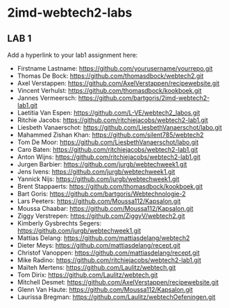 ﻿# 2imd-webtech2-labs

## LAB 1
Add a hyperlink to your lab1 assignment here:

* Firstname Lastname: https://github.com/yourusername/yourrepo.git
* Thomas De Bock: https://github.com/thomasdbock/webtech2.git
* Axel Verstappen: https://github.com/AxelVerstappen/recipewebsite.git
* Vincent Verhulst: https://github.com/thomasdbock/kookboek.git
* Jannes Vermeersch: https://github.com/bartgoris/2imd-webtech2-lab1.git
* Laetitia Van Espen: https://github.com/L-VE/webtech2_labos.git
* Ritchie Jacobs: https://github.com/ritchiejacobs/webtech2-lab1.git
* Liesbeth Vanaerschot: https://github.com/LiesbethVanaerschot/labo.git
* Mahammed Zishan Khan: https://github.com/silent785/webtech2
* Tom De Moor: https://github.com/LiesbethVanaerschot/labo.git
* Caro Baten: https://github.com/ritchiejacobs/webtech2-lab1.git
* Anton Wijns: https://github.com/ritchiejacobs/webtech2-lab1.git
* Jurgen Barbier: https://github.com/jurgb/webtechweek1.git
* Jens Ivens: https://github.com/jurgb/webtechweek1.git
* Yannick Nijs: https://github.com/jurgb/webtechweek1.git
* Brent Stappaerts: https://github.com/thomasdbock/kookboek.git
* Bart Goris: https://github.com/bartgoris/Webtechnologie-2
* Lars Peeters: https://github.com/Moussa112/Kapsalon.git
* Moussa Chaabar: https://github.com/Moussa112/Kapsalon.git
* Ziggy Verstrepen: https://github.com/ZiggyV/webtech2.git
* Kimberly Gysbrechts Segers: https://github.com/jurgb/webtechweek1.git
* Mattias Delang: https://github.com/mattiasdelang/webtech2
* Dieter Meys: https://github.com/mattiasdelang/recept.git
* Christof Vanoppen: https://github.com/mattiasdelang/recept.git
* Mike Radino: https://github.com/ritchiejacobs/webtech2-lab1.git
* Maïteh Mertens: https://github.com/Laulitz/webtech.git
* Tom Dirix: https://github.com/Laulitz/webtech.git
* Mitchell Desmet: https://github.com/AxelVerstappen/recipewebsite.git
* Glenn Van Haute: https://github.com/Moussa112/Kapsalon.git
* Laurissa Bregman: https://github.com/Laulitz/webtechOefeningen.git
